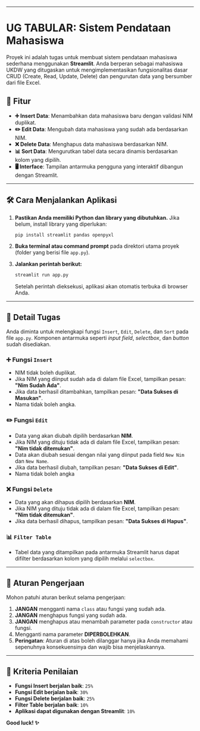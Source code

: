 -----

# UG TABULAR: Sistem Pendataan Mahasiswa

Proyek ini adalah tugas untuk membuat sistem pendataan mahasiswa sederhana menggunakan **Streamlit**. Anda berperan sebagai mahasiswa UKDW yang ditugaskan untuk mengimplementasikan fungsionalitas dasar CRUD (Create, Read, Update, Delete) dan pengurutan data yang bersumber dari file Excel.

## 🚀 Fitur

  - **➕ Insert Data**: Menambahkan data mahasiswa baru dengan validasi NIM duplikat.
  - **✏️ Edit Data**: Mengubah data mahasiswa yang sudah ada berdasarkan NIM.
  - **❌ Delete Data**: Menghapus data mahasiswa berdasarkan NIM.
  - **📊 Sort Data**: Mengurutkan tabel data secara dinamis berdasarkan kolom yang dipilih.
  - **🖥️ Interface**: Tampilan antarmuka pengguna yang interaktif dibangun dengan Streamlit.

-----

## 🛠️ Cara Menjalankan Aplikasi

1.  **Pastikan Anda memiliki Python dan library yang dibutuhkan.** Jika belum, install library yang diperlukan:

    ```bash
    pip install streamlit pandas openpyxl
    ```

2.  **Buka terminal atau command prompt** pada direktori utama proyek (folder yang berisi file `app.py`).

3.  **Jalankan perintah berikut:**

    ```bash
    streamlit run app.py
    ```

    Setelah perintah dieksekusi, aplikasi akan otomatis terbuka di browser Anda.

-----

## 📝 Detail Tugas

Anda diminta untuk melengkapi fungsi `Insert`, `Edit`, `Delete`, dan `Sort` pada file `app.py`. Komponen antarmuka seperti *input field*, *selectbox*, dan *button* sudah disediakan.

### ➕ Fungsi `Insert`

  - NIM tidak boleh duplikat.
  - Jika NIM yang diinput sudah ada di dalam file Excel, tampilkan pesan: **"Nim Sudah Ada"**.
  - Jika data berhasil ditambahkan, tampilkan pesan: **"Data Sukses di Masukan"**.
  - Nama tidak boleh angka.

### ✏️ Fungsi `Edit`

  - Data yang akan diubah dipilih berdasarkan **NIM**.
  - Jika NIM yang dituju tidak ada di dalam file Excel, tampilkan pesan: **"Nim tidak ditemukan"**.
  - Data akan diubah sesuai dengan nilai yang diinput pada field `New Nim` dan `New Name`.
  - Jika data berhasil diubah, tampilkan pesan: **"Data Sukses di Edit"**.
  - Nama tidak boleh angka

### ❌ Fungsi `Delete`

  - Data yang akan dihapus dipilih berdasarkan **NIM**.
  - Jika NIM yang dituju tidak ada di dalam file Excel, tampilkan pesan: **"Nim tidak ditemukan"**.
  - Jika data berhasil dihapus, tampilkan pesan: **"Data Sukses di Hapus"**.

### 📊 `Filter Table`

  - Tabel data yang ditampilkan pada antarmuka Streamlit harus dapat difilter berdasarkan kolom yang dipilih melalui `selectbox`.

-----

## 📜 Aturan Pengerjaan

Mohon patuhi aturan berikut selama pengerjaan:

1.  **JANGAN** mengganti nama `class` atau fungsi yang sudah ada.
2.  **JANGAN** menghapus fungsi yang sudah ada.
3.  **JANGAN** menghapus atau menambah parameter pada `constructor` atau fungsi.
4.  Mengganti nama parameter **DIPERBOLEHKAN**.
5.  **Peringatan**: Aturan di atas boleh dilanggar hanya jika Anda memahami sepenuhnya konsekuensinya dan wajib bisa menjelaskannya.

-----

## 💯 Kriteria Penilaian

  - **Fungsi Insert berjalan baik**: `25%`
  - **Fungsi Edit berjalan baik**: `30%`
  - **Fungsi Delete berjalan baik**: `25%`
  - **Filter Table berjalan baik**: `10%`
  - **Aplikasi dapat digunakan dengan Streamlit**: `10%`

**Good luck\! ✨**
